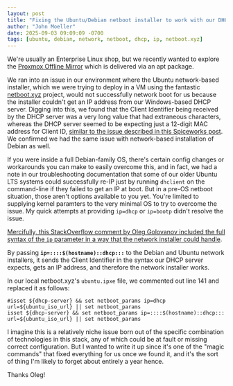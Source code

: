 ```yaml
---
layout: post
title: "Fixing the Ubuntu/Debian netboot installer to work with our DHCP server"
author: "John Moeller"
date: 2025-09-03 09:09:09 -0700
tags: [ubuntu, debian, network, netboot, dhcp, ip, netboot.xyz]
---
```


We're usually an Enterprise Linux shop, but we recently wanted to explore the [Proxmox Offline Mirror](https://pom.proxmox.com/) which is delivered via an apt package.

We ran into an issue in our environment where the Ubuntu network-based installer, which we were trying to deploy in a VM using the fantastic [netboot.xyz](https://netboot.xyz/) project, would not successfully network boot for us because the installer couldn't get an IP address from our Windows-based DHCP server. Digging into this, we found that the Client Identifier being received by the DHCP server was a very long value that had extraneous characters, whereas the DHCP server seemed to be expecting just a 12-digit MAC address for Client ID, [similar to the issue described in this Spiceworks post](https://community.spiceworks.com/t/strange-extra-long-linux-mac-address-in-dhcp-active-leases/775449). We confirmed we had the same issue with network-based installation of Debian as well.

If you were inside a full Debian-family OS, there's certain config changes or workarounds you can make to easily overcome this, and in fact, we had a note in our troubleshooting documentation that some of our older Ubuntu LTS systems could successfully re-IP just by running `dhclient` on the command-line if they failed to get an IP at boot. But in a pre-OS netboot situation, those aren't options available to you yet. You're limited to supplying kernel paramters to the very minimal OS to try to overcome the issue. My quick attempts at providing `ip=dhcp` or `ip=bootp` didn't resolve the issue.

[Mercifully, this StackOverflow comment by Oleg Golovanov included the full syntax of the `ip` parameter in a way that the network installer could handle](https://stackoverflow.com/a/77733349/23493737). 

By passing **`ip=::::$(hostname)::dhcp:::`** to the Debian and Ubuntu network installers, it sends the Client Identifier in the syntax our DHCP server expects, gets an IP address, and therefore the network installer works.

In our local netboot.xyz's `ubuntu.ipxe` file, we commented out line 141 and replaced it as follows:

```
#isset ${dhcp-server} && set netboot_params ip=dhcp url=${ubuntu_iso_url} || set netboot_params
isset ${dhcp-server} && set netboot_params ip=::::$(hostname)::dhcp::: url=${ubuntu_iso_url} || set netboot_params
```

I imagine this is a relatively niche issue born out of the specific combination of technologies in this stack, any of which could be at fault or missing correct configuration. But I wanted to write it up since it's one of the "magic commands" that fixed everything for us once we found it, and it's the sort of thing I'm likely to forget about entirely a year hence. 

Thanks Oleg!
